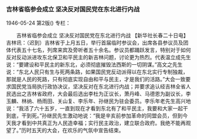 ### 吉林省临参会成立  坚决反对国民党在东北进行内战

1946-05-24
第2版()
专栏：

　　吉林省临参会成立
    坚决反对国民党在东北进行内战
    【新华社长春二十日电】吉林讯：（迟到）吉林省于上月五日，举行首届临时参议会，出席各县参议员及团体代表五十七名，列席来宾及旁听者五十余名。参议员都踊跃发言，特别对于如何反对反动派进攻东北保卫和平民主的新吉林问题，讨论更为热烈。代表温立成先生说：“要建设和平民主的新东北，必须彻底摧毁法西斯的一切阴谋。”高文之先生说：“东北人民只有生与死两条路，如果国民党反动派得以在东北实行专制独裁，那就是人民的死路，只有彻底实现自由和平与民主，才是我们的活路。”大会一致要求国民党当局执行政协决议，坚决反对在东北进行内战；并要求追认经吉林全省人民选出之吉林省政府，大会最后选出李杜为正议长，萧丹峰、马德恩为副议长，李玉麟、林纳、杨雨田、关山复、李乐年、孙继民为驻会委员。李乐年老先生高兴地说：“我活了六十五岁，一直到现在才看到东北有了和平民主，我要和大家一起干到底，干到死。”孙继民先生激动地说：“我是辛亥前参加革命的同盟会员，但到今天我才看到中共真正为人民造幸福；实行民主政治，建立联合政府。我绝不能再观望了。”历时五天的大会，在欢乐的气氛中宣告结束。
